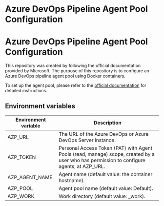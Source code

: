 # Azure DevOps Pipeline Agent Pool Configuration

# Azure DevOps Pipeline Agent Pool Configuration

This repository was created by following the official documentation provided by Microsoft. The purpose of this repository is to configure an Azure DevOps pipeline agent pool using Docker containers.

To set up the agent pool, please refer to the [official documentation](https://learn.microsoft.com/en-us/azure/devops/pipelines/agents/docker?view=azure-devops) for detailed instructions.

## Environment variables
| Environment variable | Description                                                                                          |
|----------------------|------------------------------------------------------------------------------------------------------|
| AZP_URL              | The URL of the Azure DevOps or Azure DevOps Server instance.                                         |
| AZP_TOKEN            | Personal Access Token (PAT) with Agent Pools (read, manage) scope, created by a user who has permission to configure agents, at AZP_URL. |
| AZP_AGENT_NAME       | Agent name (default value: the container hostname).                                                   |
| AZP_POOL             | Agent pool name (default value: Default).                                                             |
| AZP_WORK             | Work directory (default value: _work).                                                                |

